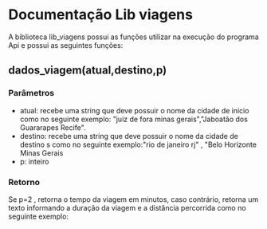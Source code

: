 # Documentação Lib viagens
A biblioteca lib_viagens possui as funções utilizar na execução do programa Api e possui as seguintes funções:

## dados_viagem(atual,destino,p)
### Parâmetros
- atual: recebe uma string que deve possuir o nome da cidade de inicio como no seguinte exemplo: "juiz de fora minas gerais","Jaboatão dos Guararapes Recife".
- destino: recebe uma string que deve possuir o nome da cidade de destino s como no seguinte exemplo:"rio de janeiro rj" , "Belo Horizonte Minas Gerais
- p: inteiro
### Retorno
Se p=2 , retorna o tempo da viagem em minutos, caso contrário, retorna um texto informando a duração da viagem e a distância percorrida como no seguinte exemplo: 





